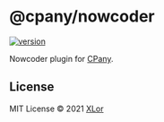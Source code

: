 # @cpany/nowcoder

[![version](https://img.shields.io/npm/v/@cpany/nowcoder?color=rgb%2850%2C203%2C86%29&label=cpany)](https://www.npmjs.com/package/@cpany/nowcoder)

Nowcoder plugin for [CPany](https://github.com/cpanyjs/CPany).

## License

MIT License © 2021 [XLor](https://github.com/yjl9903)
